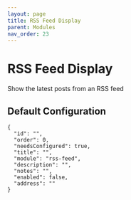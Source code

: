 ```yaml
---
layout: page
title: RSS Feed Display
parent: Modules
nav_order: 23
---
```


# RSS Feed Display

Show the latest posts from an RSS feed

## Default Configuration

```
{
  "id": "",
  "order": 0,
  "needsConfigured": true,
  "title": "",
  "module": "rss-feed",
  "description": "",
  "notes": "",
  "enabled": false,
  "address": ""
}
```
